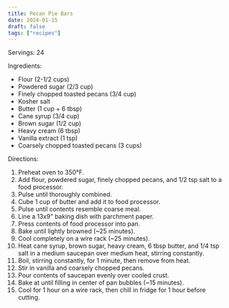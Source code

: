 ```yaml
---
title: Pecan Pie Bars
date: 2024-01-15
draft: false
tags: ["recipes"]
---
```


Servings: 24

Ingredients:
- Flour (2-1/2 cups)
- Powdered sugar (2/3 cup)
- Finely chopped toasted pecans (3/4 cup)
- Kosher salt
- Butter (1 cup + 6 tbsp)
- Cane syrup (3/4 cup)
- Brown sugar (1/2 cup)
- Heavy cream (6 tbsp)
- Vanilla extract (1 tsp)
- Coarsely chopped toasted pecans (3 cups)

Directions:
1) Preheat oven to 350°F.
2) Add flour, powdered sugar, finely chopped pecans, and 1/2 tsp salt to a food processor.
3) Pulse until thoroughly combined.
4) Cube 1 cup of butter and add it to food processor.
5) Pulse until contents resemble coarse meal.
6) Line a 13x9" baking dish with parchment paper.
7) Press contents of food processor into pan.
8) Bake until lightly browned (~25 minutes).
9) Cool completely on a wire rack (~25 minutes).
10) Heat cane syrup, brown sugar, heavy cream, 6 tbsp butter, and 1/4 tsp salt in a medium saucepan over medium heat, stirring constantly.
11) Boil, stirring constantly, for 1 minute, then remove from heat.
12) Stir in vanilla and coarsely chopped pecans.
13) Pour contents of saucepan evenly over cooled crust.
14) Bake at until filling in center of pan bubbles (~15 minutes).
15) Cool for 1 hour on a wire rack, then chill in fridge for 1 hour before cutting.
